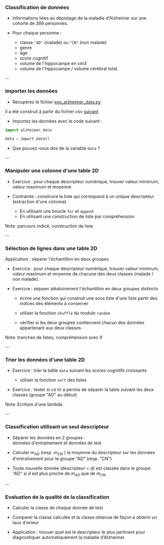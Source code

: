 ### Classification de données

- Informations liées au dépistage de la maladie d'Alzheimer sur
une cohorte de 366 personnes.

- Pour chaque personne :

  - classe `"AD"` (malade) ou `"CN"` (non malade)
  - genre
  - âge
  - score cognitif
  - volume de l'hippocampe en cm3
  - volume de l'hippocampe / volume cérébral total.

--

### Importer les données

- Récupérez le fichier [exo_alzheimer_data.py](prog/exo_alzheimer_data.py)

Il a été construit à partir du fichier csv [suivant](prog/Alzheimer.csv)

- Importez les données avec le code suivant :

```python
import alzheimer_data

data = import_data()
```

- Que pouvez-vous dire de la variable `data` ?

--

### Manipuler une colonne d'une table 2D

- Exercice : pour chaque descripteur numérique, trouver valeur
  minimum, valeur maximum et moyenne

- Contrainte : construire la liste qui correspond à un unique
  descripteur (extraction d'une colonne)

  - En utilisant une boucle `for` et `append`
  - En utilisant une construction de liste par compréhension


Note:
parcours indicé, construction de liste

--

### Sélection de lignes dans une table 2D

Application : séparer l'échantillon en deux groupes

- Exercice : pour chaque descripteur numérique, trouver valeur minimum, valeur maximum et moyenne de chacune des deux classes (malade / non malade).

- Exercice : séparer aléatoirement l'échantillon en deux groupes distincts

  - écrire une fonction qui construit une sous liste d'une liste partir des indices des éléments à conserver

  - utiliser la fonction `shuffle` du module `random`

  - vérifier si les deux groupes contiennent chacun des données appartenant aux deux classes

Note:
tranches de listes, compréhension avec if

--

### Trier les données d'une table 2D


- Exercice : trier la table `data` suivant les scores cognitifs croissants
  - utiliser la fonction `sort` des listes

- Exercice : tester si ce tri a permis de séparer la table suivant les deux classes (groupe "AD" au début)

Note:
Ecriture d'une lambda

--

### Classification utilisant un seul descripteur

- Séparer les données en 2 groupes : \
données d'entrainement et données de test

- Calculer $m_{AD}$ (resp. $m_{CN}$ ) la moyenne du descripteur sur
  les données d'entraînement pour le groupe "AD" (resp. "CN")

- Toute nouvelle donnée (descripteur = $d$) est classée dans le groupe
  "AD" si $d$ est plus proche de $m_{AD}$ que de $m_{CN}$

--

### Evaluation de la qualité de la classification

- Calculer la classe de chaque donnée de test

- Comparer la classe calculée et la classe obtenue de façon à obtenir un taux d'erreur

- Application : trouver quel est le  descripteur le plus pertinent pour diagnostiquer automatiquement la maladie d'Alzheimer
